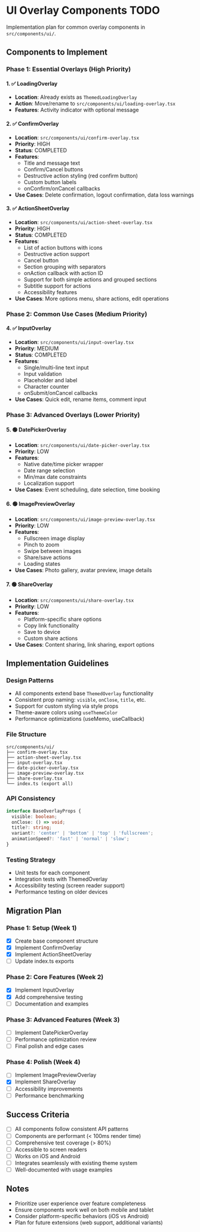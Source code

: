 # UI Overlay Components TODO

Implementation plan for common overlay components in `src/components/ui/`.

## Components to Implement

### Phase 1: Essential Overlays (High Priority)

#### 1. ✅ LoadingOverlay

- **Location**: Already exists as `ThemedLoadingOverlay`
- **Action**: Move/rename to `src/components/ui/loading-overlay.tsx`
- **Features**: Activity indicator with optional message

#### 2. ✅ ConfirmOverlay

- **Location**: `src/components/ui/confirm-overlay.tsx`
- **Priority**: HIGH
- **Status**: COMPLETED
- **Features**:
  - Title and message text
  - Confirm/Cancel buttons
  - Destructive action styling (red confirm button)
  - Custom button labels
  - onConfirm/onCancel callbacks
- **Use Cases**: Delete confirmation, logout confirmation, data loss warnings

#### 3. ✅ ActionSheetOverlay

- **Location**: `src/components/ui/action-sheet-overlay.tsx`
- **Priority**: HIGH
- **Status**: COMPLETED
- **Features**:
  - List of action buttons with icons
  - Destructive action support
  - Cancel button
  - Section grouping with separators
  - onAction callback with action ID
  - Support for both simple actions and grouped sections
  - Subtitle support for actions
  - Accessibility features
- **Use Cases**: More options menu, share actions, edit operations

### Phase 2: Common Use Cases (Medium Priority)

#### 4. ✅ InputOverlay

- **Location**: `src/components/ui/input-overlay.tsx`
- **Priority**: MEDIUM
- **Status**: COMPLETED
- **Features**:
  - Single/multi-line text input
  - Input validation
  - Placeholder and label
  - Character counter
  - onSubmit/onCancel callbacks
- **Use Cases**: Quick edit, rename items, comment input

### Phase 3: Advanced Overlays (Lower Priority)

#### 5. 🟢 DatePickerOverlay

- **Location**: `src/components/ui/date-picker-overlay.tsx`
- **Priority**: LOW
- **Features**:
  - Native date/time picker wrapper
  - Date range selection
  - Min/max date constraints
  - Localization support
- **Use Cases**: Event scheduling, date selection, time booking

#### 6. 🟢 ImagePreviewOverlay

- **Location**: `src/components/ui/image-preview-overlay.tsx`
- **Priority**: LOW
- **Features**:
  - Fullscreen image display
  - Pinch to zoom
  - Swipe between images
  - Share/save actions
  - Loading states
- **Use Cases**: Photo gallery, avatar preview, image details

#### 7. 🟢 ShareOverlay

- **Location**: `src/components/ui/share-overlay.tsx`
- **Priority**: LOW
- **Features**:
  - Platform-specific share options
  - Copy link functionality
  - Save to device
  - Custom share actions
- **Use Cases**: Content sharing, link sharing, export options

## Implementation Guidelines

### Design Patterns

- All components extend base `ThemedOverlay` functionality
- Consistent prop naming: `visible`, `onClose`, `title`, etc.
- Support for custom styling via style props
- Theme-aware colors using `useThemeColor`
- Performance optimizations (useMemo, useCallback)

### File Structure

```
src/components/ui/
├── confirm-overlay.tsx
├── action-sheet-overlay.tsx
├── input-overlay.tsx
├── date-picker-overlay.tsx
├── image-preview-overlay.tsx
├── share-overlay.tsx
└── index.ts (export all)
```

### API Consistency

```typescript
interface BaseOverlayProps {
  visible: boolean;
  onClose: () => void;
  title?: string;
  variant?: 'center' | 'bottom' | 'top' | 'fullscreen';
  animationSpeed?: 'fast' | 'normal' | 'slow';
}
```

### Testing Strategy

- Unit tests for each component
- Integration tests with ThemedOverlay
- Accessibility testing (screen reader support)
- Performance testing on older devices

## Migration Plan

### Phase 1: Setup (Week 1)

- [x] Create base component structure
- [x] Implement ConfirmOverlay
- [x] Implement ActionSheetOverlay
- [ ] Update index.ts exports

### Phase 2: Core Features (Week 2)

- [x] Implement InputOverlay
- [x] Add comprehensive testing
- [ ] Documentation and examples

### Phase 3: Advanced Features (Week 3)

- [ ] Implement DatePickerOverlay
- [ ] Performance optimization review
- [ ] Final polish and edge cases

### Phase 4: Polish (Week 4)

- [ ] Implement ImagePreviewOverlay
- [x] Implement ShareOverlay
- [ ] Accessibility improvements
- [ ] Performance benchmarking

## Success Criteria

- [ ] All components follow consistent API patterns
- [ ] Components are performant (< 100ms render time)
- [ ] Comprehensive test coverage (> 80%)
- [ ] Accessible to screen readers
- [ ] Works on iOS and Android
- [ ] Integrates seamlessly with existing theme system
- [ ] Well-documented with usage examples

## Notes

- Prioritize user experience over feature completeness
- Ensure components work well on both mobile and tablet
- Consider platform-specific behaviors (iOS vs Android)
- Plan for future extensions (web support, additional variants)
